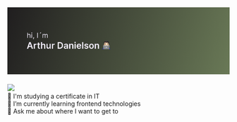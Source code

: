 ![hi, I'm Arthur Danielson](https://github.com/arthurdanielson/arthurdanielson/blob/main/banner.png)
---
[![](https://visitcount.itsvg.in/api?id=arthurdanielson&icon=0&color=12)](https://visitcount.itsvg.in)
<br>📖 I'm studying a certificate in IT<br>🌱 I’m currently learning frontend technologies<br>💬 Ask me about where I want to get to
